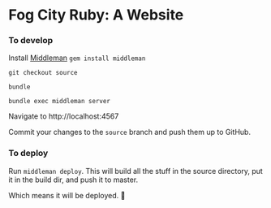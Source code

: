 # Fog City Ruby: A Website

### To develop

Install [Middleman](https://middlemanapp.com/) `gem install middleman`

`git checkout source`

`bundle`

`bundle exec middleman server`

Navigate to http://localhost:4567

Commit your changes to the `source` branch and push them up to GitHub.

### To deploy

Run `middleman deploy`. This will build all the stuff in the source directory, put it in the build dir, and push it to master.

Which means it will be deployed. :tada:
